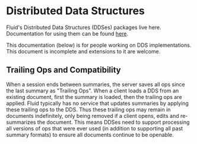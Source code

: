 # Distributed Data Structures

Fluid's Distributed Data Structures (DDSes) packages live here.
Documentation for using them can be found [here](../../docs/content/docs/build/dds.md).

This documentation (below) is for people working on DDS implementations.
This document is incomplete and extensions to it are welcome.

## <a name="trailing-ops"></a>Trailing Ops and Compatibility

When a session ends between summaries, the server saves all ops since the last summary as "Trailing Ops".
When a client loads a DDS from an existing document, first the summary is loaded, then the trailing ops are applied.
Fluid typically has no service that updates summaries by applying these trailing ops to the DDS.
Thus these trailing ops may remain in documents indefinitely, only being removed if a client opens, edits and re-summarizes the document.
This means DDSes need to support processing all versions of ops that were ever used (in addition to supporting all past summary formats) to ensure all documents continue to be openable.
